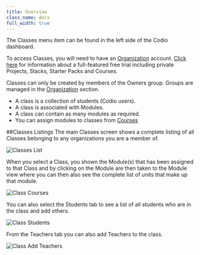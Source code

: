 ```yaml
---
title: Overview
class_name: docs
full_width: true
---
```


The Classes menu item can be found in the left side of the Codio dashboard.

To access Classes, you will need to have an [Organization](/docs/dashboard/organizations/) account. [Click here](/docs/teacher/education) for information about a full-featured free trial including private Projects, Stacks, Starter Packs and Courses.

Classes can only be created by members of the Owners group. Groups are managed in the [Organization](/docs/dashboard/organizations/) section.

- A class is a collection of students (Codio users).
- A class is associated with Modules. 
- A class can contain as many modules as required.
- You can assign modules to classes from [Courses](/docs/tuts/publish/overview/)

##Classes Listings
The main Classes screen shows a complete listing of all Classes belonging to any organizations you are a member of.


![Classes List](/img/docs/class_list.png)

When you select a Class, you shown the Module(s) that has been assigned to that Class and by clicking on the Module are then taken to the Module view where you can then also see the complete list of units that make up that module.

![Class Courses](/img/docs/class_courses.png)

You can also select the Students tab to see a list of all students who are in the class and add others.

![Class Students](/img/docs/class_students.png)

From the Teachers tab you can also add Teachers to the class.

![Class Add Teachers](/img/docs/class_addteachers.png)


